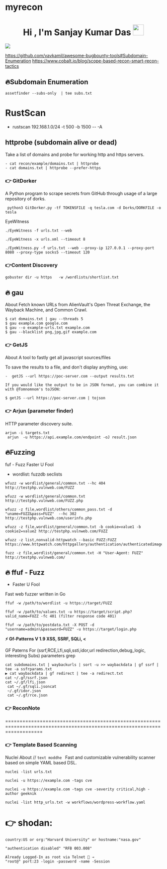 # myrecon



<h1 align="center">Hi , I'm Sanjay Kumar Das <img src="https://media.giphy.com/media/hvRJCLFzcasrR4ia7z/giphy.gif" width="35"></h1>
<p align="center">

<a href="https://github.com/DenverCoder1/readme-typing-svg"><img src="https://readme-typing-svg.herokuapp.com?lines=Cyber+Security+Student;Ethical+Hacker;Defcon+2021+Finalist;DS%20|%20Algorithms%20|%20OOP%20;Specialist%20on%20Codeforces;Division%202%20on%20Codechef%20(3%20Stars);6%20Kyu%20on%20Atcoder;Always%20learning%20new%20things&center=true&width=600&height=70"></a>
</p>


https://github.com/vavkamil/awesome-bugbounty-tools#Subdomain-Enumeration
https://www.cobalt.io/blog/scope-based-recon-smart-recon-tactics


## 🔥Subdomain Enumeration

```
assetfinder --subs-only  | tee subs.txt  
```

# RustScan
- rustscan 192.168.1.0/24 -t 500 -b 1500 -- -A

## httprobe (subdomain alive or dead)
 
Take a list of domains and probe for working http and https servers.

```
- cat recon/example/domains.txt | httprobe
- cat domains.txt | httprobe --prefer-https
```
### 👉 GitDorker

A Python program to scrape secrets from GitHub through usage of a large repository of dorks.
 
```
 python3 GitDorker.py -tf TOKENSFILE -q tesla.com -d Dorks/DORKFILE -o tesla
```
EyeWitness
 
```
./EyeWitness -f urls.txt --web
```
```
./EyeWitness -x urls.xml --timeout 8 
```
```
./EyeWitness.py -f urls.txt --web --proxy-ip 127.0.0.1 --proxy-port 8080 --proxy-type socks5 --timeout 120
```
### 👉Content Discovery 

```
gobuster dir -u https   -w /wordlists/shortlist.txt
```
## 🔥 gau
About
Fetch known URLs from AlienVault's Open Threat Exchange, the Wayback Machine, and Common Crawl.

 ```printf example.com | gau
$ cat domains.txt | gau --threads 5
$ gau example.com google.com
$ gau --o example-urls.txt example.com
$ gau --blacklist png,jpg,gif example.com
```
### 👉 GetJS

About
A tool to fastly get all javascript sources/files

To save the results to a file, and don't display anything, use:
```
-  getJS --url https://poc-server.com --output results.txt

If you would like the output to be in JSON format, you can combine it with @Tomnomnom's toJSON:

$ getJS --url https://poc-server.com | tojson
 ```

### 👉 Arjun (parameter finder)
HTTP parameter discovery suite.
```
arjun -i targets.txt
 arjun  -u https://api.example.com/endpoint -oJ result.json
```
## 🔥Fuzzing

fuf - Fuzz Faster U Fool
- wordlist:
fuzzdb
seclists
```
wfuzz -w wordlist/general/common.txt --hc 404 http://testphp.vulnweb.com/FUZZ

wfuzz -w wordlist/general/common.txt http://testphp.vulnweb.com/FUZZ.php

wfuzz -z file,wordlist/others/common_pass.txt -d "uname=FUZZ&pass=FUZZ"  --hc 302 http://testphp.vulnweb.com/userinfo.php

wfuzz -z file,wordlist/general/common.txt -b cookie=value1 -b cookie2=value2 http://testphp.vulnweb.com/FUZZ

wfuzz -z list,nonvalid-httpwatch --basic FUZZ:FUZZ https://www.httpwatch.com/httpgallery/authentication/authenticatedimage/default.aspx
 
fuzz -z file,wordlist/general/common.txt -H "User-Agent: FUZZ" http://testphp.vulnweb.com/
```
## 🔥 ffuf - Fuzz
 - Faster U Fool
 
Fast web fuzzer written in Go
```
ffuf -w /path/to/wordlist -u https://target/FUZZ

ffuf -w /path/to/values.txt -u https://target/script.php?valid_name=FUZZ -fc 401 (filter response code 401)
 
ffuf -w /path/to/postdata.txt -X POST -d "username=admin\&password=FUZZ" -u https://target/login.php
```
<summary><b>⚡ Gf-Patterns V 1.9  XSS, SSRF, SQLi,  <</b></summary>


GF Paterns For (ssrf,RCE,Lfi,sqli,ssti,idor,url redirection,debug_logic, interesting Subs) parameters grep
 
 ```
 cat subdomains.txt | waybackurls | sort -u >> waybackdata | gf ssrf | tee -a ssfrparams.txt
▶ cat waybackdata | gf redirect | tee -a redirect.txt
 cat ~/.gf/ssrf.json
 cat ~/.gf/lfi.json
  cat ~/.gf/sqli.jsoncat 
  ~/.gf/idor.json 
  cat ~/.gf/rce.json
  ```
  
 ### 👉 ReconNote
  
  
=========================================================================================================================

### 👉 Template Based Scanning

Nuclei 
About // ``` text moddhe  ```
Fast and customizable vulnerability scanner based on simple YAML based DSL.
``` 
nuclei -list urls.txt

nuclei -u https://example.com -tags cve

nuclei -u https://example.com -tags cve -severity critical,high -author geeknik

nuclei -list http_urls.txt -w workflows/wordpress-workflow.yaml
```

# 👉 shodan:
```
country:US or org:"Harvard University" or hostname:"nasa.gov" 

"authentication disabled" "RFB 003.008"

Already Logged-In as root via Telnet 🔎 →
"root@" port:23 -login -password -name -Session
```
